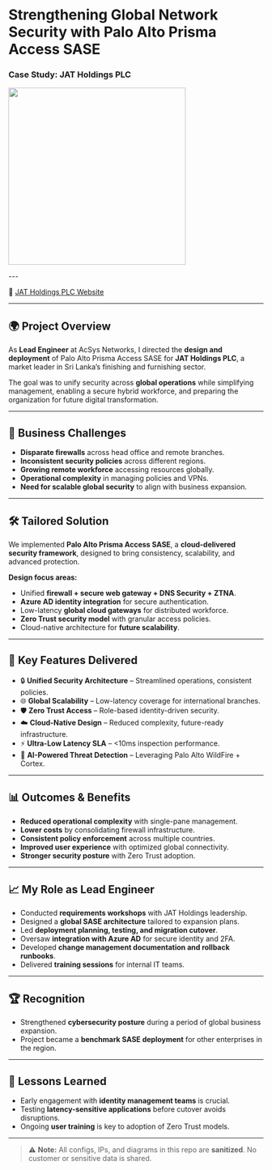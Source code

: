 # Strengthening Global Network Security with Palo Alto Prisma Access SASE  
### Case Study: JAT Holdings PLC  
<p>
  <img src="https://img.shields.io/badge/Role-Lead%20Network%20%26%20Security%20Engineer-blue" width="350">
</p>
---

🔗 [JAT Holdings PLC Website](https://jatholdings.com)  

---

## 🌍 Project Overview
As **Lead Engineer** at AcSys Networks, I directed the **design and deployment** of Palo Alto Prisma Access SASE for **JAT Holdings PLC**, a market leader in Sri Lanka’s finishing and furnishing sector.  

The goal was to unify security across **global operations** while simplifying management, enabling a secure hybrid workforce, and preparing the organization for future digital transformation.  

---

## 🎯 Business Challenges
- **Disparate firewalls** across head office and remote branches.  
- **Inconsistent security policies** across different regions.  
- **Growing remote workforce** accessing resources globally.  
- **Operational complexity** in managing policies and VPNs.  
- **Need for scalable global security** to align with business expansion.  

---

## 🛠️ Tailored Solution
We implemented **Palo Alto Prisma Access SASE**, a **cloud-delivered security framework**, designed to bring consistency, scalability, and advanced protection.  

**Design focus areas:**  
- Unified **firewall + secure web gateway + DNS Security + ZTNA**.  
- **Azure AD identity integration** for secure authentication.  
- Low-latency **global cloud gateways** for distributed workforce.  
- **Zero Trust security model** with granular access policies.  
- Cloud-native architecture for **future scalability**.  

---

## 🚀 Key Features Delivered
- 🔒 **Unified Security Architecture** – Streamlined operations, consistent policies.  
- 🌐 **Global Scalability** – Low-latency coverage for international branches.  
- 🛡️ **Zero Trust Access** – Role-based identity-driven security.  
- ☁️ **Cloud-Native Design** – Reduced complexity, future-ready infrastructure.  
- ⚡ **Ultra-Low Latency SLA** – <10ms inspection performance.  
- 🤖 **AI-Powered Threat Detection** – Leveraging Palo Alto WildFire + Cortex.  

---

## 📊 Outcomes & Benefits
- **Reduced operational complexity** with single-pane management.  
- **Lower costs** by consolidating firewall infrastructure.  
- **Consistent policy enforcement** across multiple countries.  
- **Improved user experience** with optimized global connectivity.  
- **Stronger security posture** with Zero Trust adoption.  

---

## 📈 My Role as Lead Engineer
- Conducted **requirements workshops** with JAT Holdings leadership.  
- Designed a **global SASE architecture** tailored to expansion plans.  
- Led **deployment planning, testing, and migration cutover**.  
- Oversaw **integration with Azure AD** for secure identity and 2FA.  
- Developed **change management documentation and rollback runbooks**.  
- Delivered **training sessions** for internal IT teams.  

---


## 🏆 Recognition
- Strengthened **cybersecurity posture** during a period of global business expansion.  
- Project became a **benchmark SASE deployment** for other enterprises in the region.  

---

## 📌 Lessons Learned
- Early engagement with **identity management teams** is crucial.  
- Testing **latency-sensitive applications** before cutover avoids disruptions.  
- Ongoing **user training** is key to adoption of Zero Trust models.  

---

> ⚠️ **Note:** All configs, IPs, and diagrams in this repo are **sanitized**. No customer or sensitive data is shared.  

